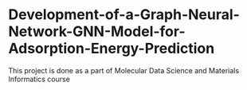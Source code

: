 # Development-of-a-Graph-Neural-Network-GNN-Model-for-Adsorption-Energy-Prediction
This project is done as a part of Molecular Data Science and Materials Informatics course
